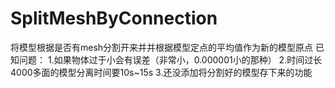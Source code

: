 # SplitMeshByConnection
将模型根据是否有mesh分割开来并并根据模型定点的平均值作为新的模型原点
已知问题：
1.如果物体过于小会有误差（非常小，0.000001小的那种）
2.时间过长4000多面的模型分离时间要10s~15s
3.还没添加将分割好的模型存下来的功能
